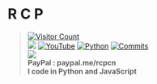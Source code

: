 # **R C P**<br>
> [![Visitor Count](https://profile-counter.glitch.me/{rcp6969}/count.svg)](https://www.youtube.com/channel/UCVjNigF3m2f1NbCMZd1HW_A)<br>
> [![](https://komarev.com/ghpvc/?username=rcp6969)](https://www.youtube.com/channel/UCVjNigF3m2f1NbCMZd1HW_A)
> [![YouTube](https://img.shields.io/badge/-R%20C%20P-000000?style=flat&logo=youtube)](https://www.youtube.com/channel/UCVjNigF3m2f1NbCMZd1HW_A)
> [![Python](https://img.shields.io/badge/-Python-000000?style=flat&logo=python)](https://www.youtube.com/channel/UCVjNigF3m2f1NbCMZd1HW_A)
[![Commits](https://github-readme-stats.vercel.app/api?username=rcp6969&include_all_commits=true&count_private=true&show_icons=true&theme=midnight-purple)](https://www.youtube.com/channel/UCVjNigF3m2f1NbCMZd1HW_A)<br>
> <img src="https://cdn.discordapp.com/attachments/795981955563782144/904009535210029086/unknown.png"><br>
> **PayPal : paypal.me/rcpcn**<br>
> **I code in Python and JavaScript**<br>

